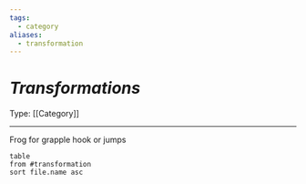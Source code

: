 ```yaml
---
tags:
  - category
aliases:
  - transformation
---
```

# _Transformations_

Type: [[Category]]

----

Frog for grapple hook or jumps


```dataview
table
from #transformation
sort file.name asc
```